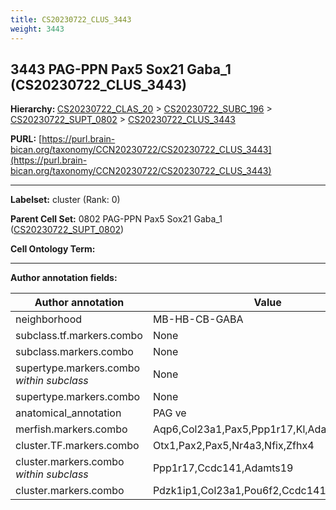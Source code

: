 ```yaml
---
title: CS20230722_CLUS_3443
weight: 3443
---
```

## 3443 PAG-PPN Pax5 Sox21 Gaba_1 (CS20230722_CLUS_3443)
<b>Hierarchy: </b>
[CS20230722_CLAS_20](../CS20230722_CLAS_20) >
[CS20230722_SUBC_196](../CS20230722_SUBC_196) >
[CS20230722_SUPT_0802](../CS20230722_SUPT_0802) >
[CS20230722_CLUS_3443](../CS20230722_CLUS_3443)

**PURL:** [https://purl.brain-bican.org/taxonomy/CCN20230722/CS20230722_CLUS_3443](https://purl.brain-bican.org/taxonomy/CCN20230722/CS20230722_CLUS_3443)

---


**Labelset:** cluster (Rank: 0)

**Parent Cell Set:** 0802 PAG-PPN Pax5 Sox21 Gaba_1 ([CS20230722_SUPT_0802](../CS20230722_SUPT_0802))



**Cell Ontology Term:** 

[MARKER GENES.]: #


---

[TRANSFERRED ANNOTATIONS.]: #


[AUTHOR ANNOTATION FIELDS.]: #


**Author annotation fields:**

| Author annotation | Value |
|-------------------|-------|
|neighborhood|MB-HB-CB-GABA|
|subclass.tf.markers.combo|None|
|subclass.markers.combo|None|
|supertype.markers.combo _within subclass_|None|
|supertype.markers.combo|None|
|anatomical_annotation|PAG ve|
|merfish.markers.combo|Aqp6,Col23a1,Pax5,Ppp1r17,Kl,Adamts19,Drd2|
|cluster.TF.markers.combo|Otx1,Pax2,Pax5,Nr4a3,Nfix,Zfhx4|
|cluster.markers.combo _within subclass_|Ppp1r17,Ccdc141,Adamts19|
|cluster.markers.combo|Pdzk1ip1,Col23a1,Pou6f2,Ccdc141|

